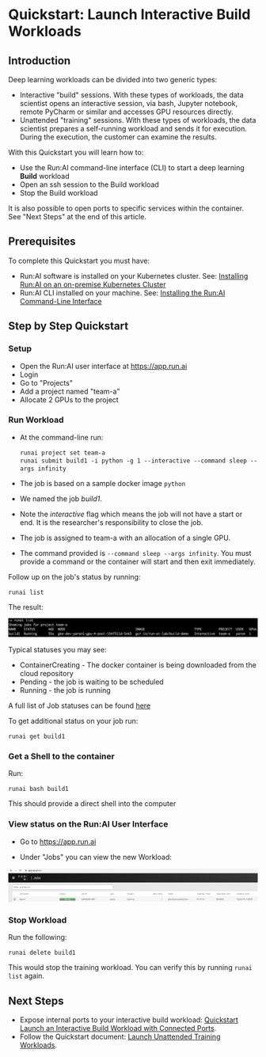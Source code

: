 # Quickstart: Launch Interactive Build Workloads

## Introduction

Deep learning workloads can be divided into two generic types:

*   Interactive "build" sessions. With these types of workloads, the data scientist opens an interactive session, via bash, Jupyter notebook, remote PyCharm or similar and accesses GPU resources directly. 
*   Unattended "training" sessions. With these types of workloads, the data scientist prepares a self-running workload and sends it for execution. During the execution, the customer can examine the results.

With this Quickstart you will learn how to:

*   Use the Run:AI command-line interface (CLI) to start a deep learning __Build__ workload
*   Open an ssh session to the Build workload
*   Stop the Build workload

It is also possible to open ports to specific services within the container. See "Next Steps" at the end of this article.

## Prerequisites 

To complete this Quickstart you must have:

*   Run:AI software is installed on your Kubernetes cluster. See: [Installing Run:AI on an on-premise Kubernetes Cluster](../../Administrator/Cluster-Setup/cluster-install.md)
*   Run:AI CLI installed on your machine. See: [Installing the Run:AI Command-Line Interface](../../Administrator/Researcher-Setup/cli-install.md)

## Step by Step Quickstart

### Setup

*   Open the Run:AI user interface at <https://app.run.ai>
*   Login
*   Go to "Projects"
*   Add a project named "team-a"
*   Allocate 2 GPUs to the project

### Run Workload

*   At the command-line run:

        runai project set team-a
        runai submit build1 -i python -g 1 --interactive --command sleep --args infinity

*   The job is based on a sample docker image ``python``
*   We named the job _build1_.
*   Note the _interactive_ flag which means the job will not have a start or end. It is the researcher's responsibility to close the job. 
*   The job is assigned to team-a with an allocation of a single GPU. 
*   The command provided is ``--command sleep --args infinity``. You must provide a command or the container will start and then exit immediately. 

Follow up on the job's status by running:

    runai list

The result:

![mceclip20.png](img/mceclip20.png)

Typical statuses you may see:

*   ContainerCreating - The docker container is being downloaded from the cloud repository
*   Pending - the job is waiting to be scheduled
*   Running - the job is running

A full list of Job statuses can be found [here](../Scheduling/Job-Statuses.md)

To get additional status on your job run:

    runai get build1


### Get a Shell to the container

Run:

    runai bash build1

This should provide a direct shell into the computer

### View status on the Run:AI User Interface

*   Go to <https://app.run.ai>

*   Under "Jobs" you can view the new Workload:

![mceclip24.png](img/mceclip24.png)

 

### Stop Workload

Run the following:

    runai delete build1

This would stop the training workload. You can verify this by running ``runai list`` again.

## Next Steps

*   Expose internal ports to your interactive build workload: [Quickstart Launch an Interactive Build Workload with Connected Ports](walkthrough-build-ports.md).
*   Follow the Quickstart document: [Launch Unattended Training Workloads](walkthrough-train.md).